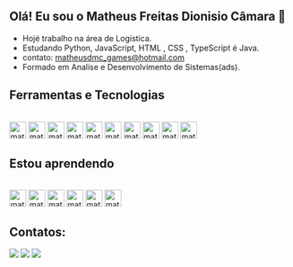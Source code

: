 ##  Olá! Eu sou o Matheus Freitas Dionisio Câmara 👋

-  Hojé trabalho na área de Logística.
-  Estudando Python, JavaScript, HTML , CSS , TypeScript é Java.
-  contato: matheusdmc_games@hotmail.com
-  Formado em Analise e Desenvolvimento de Sistemas(ads).


## Ferramentas e Tecnologias
<div style="display: inline_block"><br>
  <img alingn="center" alt="math-Python" height="30" wisth="40" src="https://cdn.jsdelivr.net/gh/devicons/devicon/icons/python/python-original.svg"> 
  <img alingn="center" alt="math-Jv" height="30" wisth="40" src="https://cdn.jsdelivr.net/gh/devicons/devicon/icons/java/java-original-wordmark.svg">
  <img alingn="center" alt="math-"Js" height="30" wisth="40" src="https://cdn.jsdelivr.net/gh/devicons/devicon/icons/javascript/javascript-original.svg"> 
  <img alingn="center" alt="math-"Ts" height="30" wisth="40" src="https://cdn.jsdelivr.net/gh/devicons/devicon/icons/typescript/typescript-original.svg">
  <img alingn="center" alt="math-"HTML" height="30" wisth="40" src="https://cdn.jsdelivr.net/gh/devicons/devicon/icons/html5/html5-original-wordmark.svg"> 
  <img alingn="center" alt="math-"CSS" height="30" wisth="40" src="https://cdn.jsdelivr.net/gh/devicons/devicon/icons/css3/css3-original-wordmark.svg"> 
  <img alingn="center" alt="math-"Tl" height="30" wisth="40" src="https://cdn.jsdelivr.net/gh/devicons/devicon/icons/tailwindcss/tailwindcss-plain.svg">
  <img alingn="center" alt="math-"git" height="30" wisth="40" src="https://cdn.jsdelivr.net/gh/devicons/devicon/icons/git/git-original.svg">
  <img alingn="center" alt="math-"react" height="30" wisth="40" src="https://cdn.jsdelivr.net/gh/devicons/devicon/icons/react/react-original.svg">
  <img alingn="center" alt="math-"node" height="30" wisth="40" src="https://cdn.jsdelivr.net/gh/devicons/devicon/icons/nodejs/nodejs-original-wordmark.svg">          
</div>

## Estou aprendendo
<div style="display: inline_block"><br>
  <img alingn="center" alt="math-"Js" height="30" wisth="40" src="https://cdn.jsdelivr.net/gh/devicons/devicon/icons/javascript/javascript-original.svg">
  <img alingn="center" alt="math-Jv" height="30" wisth="40" src="https://cdn.jsdelivr.net/gh/devicons/devicon/icons/java/java-original-wordmark.svg">
  <img alingn="center" alt="math-"Ts" height="30" wisth="40" src="https://cdn.jsdelivr.net/gh/devicons/devicon/icons/typescript/typescript-original.svg">
  <img alingn="center" alt="math-"Tl" height="30" wisth="40" src="https://cdn.jsdelivr.net/gh/devicons/devicon/icons/tailwindcss/tailwindcss-plain.svg">
  <img alingn="center" alt="math-"react" height="30" wisth="40" src="https://cdn.jsdelivr.net/gh/devicons/devicon/icons/react/react-original.svg">
  <img alingn="center" alt="math-"node" height="30" wisth="40" src="https://cdn.jsdelivr.net/gh/devicons/devicon/icons/nodejs/nodejs-original-wordmark.svg">
</div>  

## Contatos:
<div>
  <a href="https://www.linkedin.com/in/matheus-freitas-dionisio-camara-30890024b/" target="_blank"><img src="https://img.shields.io/badge/LinkedIn-0077B5?style=for-the-badge&logo=linkedin&logoColor=white target="_blank"></a>
  <a href = "mailto:contatomatheusfdc00@gmail.com"><img src="https://img.shields.io/badge/Gmail-D14836?style=for-the-badge&logo=gmail&logoColor=white" target="_blank"></a>
  <a href="https://instagram.com/matheusfd0" target="_blank"><img src="https://img.shields.io/badge/-Instagram-%23E4405F?style=for-the-badge&logo=instagram&logoColor=white" target="_blank"></a>
</div>
